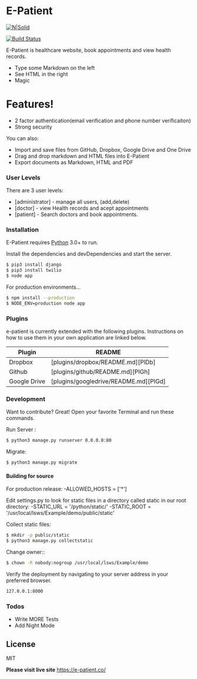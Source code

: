 # E-Patient

[![N|Solid](https://cldup.com/dTxpPi9lDf.thumb.png)](https://nodesource.com/products/nsolid)

[![Build Status](https://travis-ci.org/joemccann/dillinger.svg?branch=master)](https://travis-ci.org/joemccann/dillinger)

E-Patient is healthcare website, book appointments and view health records.

  - Type some Markdown on the left
  - See HTML in the right
  - Magic

# Features!

  - 2 factor authentication(email verification and phone number verificaiton)
  - Strong security


You can also:
  - Import and save files from GitHub, Dropbox, Google Drive and One Drive
  - Drag and drop markdown and HTML files into E-Patient
  - Export documents as Markdown, HTML and PDF

### User Levels

There are 3 user levels:

* [administrator] - manage all users, (add,delete)
* [doctor] - view Health records and acept appointments
* [patient] - Search doctors and book appointments.

### Installation

E-Patient requires [Python](https://www.python.org/downloads/) 3.0+ to run.

Install the dependencies and devDependencies and start the server.

```sh
$ pip3 install django
$ pip3 install twilio
$ node app
```

For production environments...

```sh
$ npm install --production
$ NODE_ENV=production node app
```

### Plugins

e-patient is currently extended with the following plugins. Instructions on how to use them in your own application are linked below.

| Plugin | README |
| ------ | ------ |
| Dropbox | [plugins/dropbox/README.md][PlDb] |
| Github | [plugins/github/README.md][PlGh] |
| Google Drive | [plugins/googledrive/README.md][PlGd] |


### Development

Want to contribute? Great!
Open your favorite Terminal and run these commands.

Run Server :
```sh
$ python3 manage.py runserver 0.0.0.0:80
```

Migrate:
```sh
$ python3 manage.py migrate
```

#### Building for source
For production release:
  -ALLOWED_HOSTS = ['*']

Edit settings.py to look for static files in a directory called static in our root directory:
  -STATIC_URL = '/python/static/'
  -STATIC_ROOT = '/usr/local/lsws/Example/demo/public/static'

Collect static files:
```sh
$ mkdir -p public/static
$ python3 manage.py collectstatic
```
Change owner::
```sh
$ chown -R nobody:nogroup /usr/local/lsws/Example/demo
```

Verify the deployment by navigating to your server address in your preferred browser.

```sh
127.0.0.1:8000
```

### Todos

 - Write MORE Tests
 - Add Night Mode

License
----

MIT

**Please visit live site**
https://e-patient.co/
